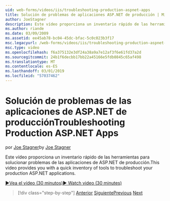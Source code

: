 ```yaml
---
uid: web-forms/videos/iis/troubleshooting-production-aspnet-apps
title: Solución de problemas de aplicaciones ASP.NET de producción | Microsoft Docs
author: JoeStagner
description: Este vídeo proporciona un inventario rápido de las herramientas para solucionar problemas de las aplicaciones de ASP.NET de producción.
ms.author: riande
ms.date: 03/09/2009
ms.assetid: ee45ab78-bc04-45dc-bfac-5c0c023b3f17
msc.legacyurl: /web-forms/videos/iis/troubleshooting-production-aspnet-apps
msc.type: video
ms.openlocfilehash: f6a375132e3df24a38a9a7e12af3f6e61fd37a2d
ms.sourcegitcommit: 24b1f6decbb17bb22a45166e5fdb0845c65af498
ms.translationtype: MT
ms.contentlocale: es-ES
ms.lasthandoff: 03/01/2019
ms.locfileid: "57037462"
---
```

<a name="troubleshooting-production-aspnet-apps"></a><span data-ttu-id="69680-103">Solución de problemas de las aplicaciones de ASP.NET de producción</span><span class="sxs-lookup"><span data-stu-id="69680-103">Troubleshooting Production ASP.NET Apps</span></span>
====================
<span data-ttu-id="69680-104">por [Joe Stagner](https://github.com/JoeStagner)</span><span class="sxs-lookup"><span data-stu-id="69680-104">by [Joe Stagner](https://github.com/JoeStagner)</span></span>

<span data-ttu-id="69680-105">Este vídeo proporciona un inventario rápido de las herramientas para solucionar problemas de las aplicaciones de ASP.NET de producción.</span><span class="sxs-lookup"><span data-stu-id="69680-105">This video provides you with a quick inventory of tools to troubleshoot your production ASP.NET applications.</span></span>

[<span data-ttu-id="69680-106">&#9654;Vea el vídeo (30 minutos)</span><span class="sxs-lookup"><span data-stu-id="69680-106">&#9654; Watch video (30 minutes)</span></span>](https://channel9.msdn.com/Blogs/ASP-NET-Site-Videos/troubleshooting-production-aspnet-apps)

> [!div class="step-by-step"]
> <span data-ttu-id="69680-107">[Anterior](feature-specific-delegated-management.md)
> [Siguiente](creating-a-site-with-iis7-manager.md)</span><span class="sxs-lookup"><span data-stu-id="69680-107">[Previous](feature-specific-delegated-management.md)
[Next](creating-a-site-with-iis7-manager.md)</span></span>
